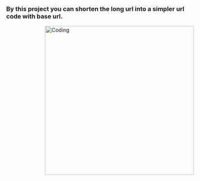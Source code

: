 
### By this project you can shorten the long url into a simpler url code with base url.

<img align="right" alt="Coding" width="400" src="https://user-images.githubusercontent.com/114577936/208366880-d42dc0cb-ae0e-4455-b97c-4722a6e34d33.jpg">
